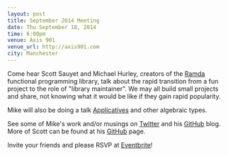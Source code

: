 ```yaml
---
layout: post
title: September 2014 Meeting
date: Thu September 18, 2014
time: 6:00pm
venue: Axis 901
venue_url: http://axis901.com
city: Manchester
---
```


Come hear Scott Sauyet and Michael Hurley, creators of the [Ramda](https://github.com/CrossEye/ramda) functional programming library, talk about the rapid transition from a fun project to the role of "library maintainer". We may all build small projects and share, not knowing what it would be like if they gain rapid popularity. 

Mike will also be doing a talk [Applicatives](http://buzzdecafe.github.io/code/2014/08/12/applicatives-ramda-style/) and other algebraic types. 

See some of Mike's work and/or musings on [Twitter](https://twitter.com/buzzdecafe) and his [GitHub](http://buzzdecafe.github.io/) blog. More of Scott can be found at his [GitHub](https://github.com/CrossEye) page. 

Invite your friends and please RSVP at [Eventbrite](https://www.eventbrite.com/e/hartfordjs-september-2014-tickets-12993671421)!

